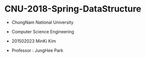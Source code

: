 # CNU-2018-Spring-DataStructure
- ChungNam National University
- Computer Science Engineering
- 201502023 MinKi Kim

- Professor : JungHee Park
